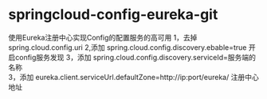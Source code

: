 # springcloud-config-eureka-git
使用Eureka注册中心实现Config的配置服务的高可用
1，去掉spring.cloud.config.uri
2,添加 spring.cloud.config.discovery.ebable=true  开启config服务发现
3，添加 spring.cloud.config.discovery.serviceId=服务端的名称  
3，添加   eureka.client.serviceUrl.defaultZone=http://ip:port/eureka/   注册中心地址
